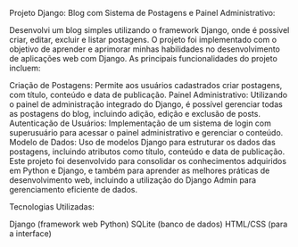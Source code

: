 Projeto Django: Blog com Sistema de Postagens e Painel Administrativo:

Desenvolvi um blog simples utilizando o framework Django, onde é possível criar, editar, excluir e listar postagens. O projeto foi implementado com o objetivo de aprender e aprimorar minhas habilidades no desenvolvimento de aplicações web com Django. As principais funcionalidades do projeto incluem:

Criação de Postagens: Permite aos usuários cadastrados criar postagens, com título, conteúdo e data de publicação.
Painel Administrativo: Utilizando o painel de administração integrado do Django, é possível gerenciar todas as postagens do blog, incluindo adição, edição e exclusão de posts.
Autenticação de Usuários: Implementação de um sistema de login com superusuário para acessar o painel administrativo e gerenciar o conteúdo.
Modelo de Dados: Uso de modelos Django para estruturar os dados das postagens, incluindo atributos como título, conteúdo e data de publicação.
Este projeto foi desenvolvido para consolidar os conhecimentos adquiridos em Python e Django, e também para aprender as melhores práticas de desenvolvimento web, incluindo a utilização do Django Admin para gerenciamento eficiente de dados.

Tecnologias Utilizadas:

Django (framework web Python)
SQLite (banco de dados)
HTML/CSS (para a interface)
